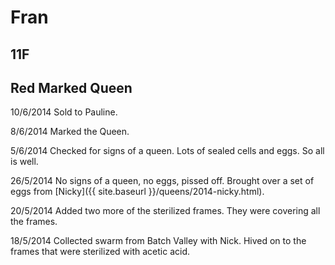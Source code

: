 # Fran

## 11F

## Red Marked Queen

10/6/2014 Sold to Pauline.

8/6/2014 Marked the Queen.

5/6/2014 Checked for signs of a queen.  Lots of sealed cells and eggs.  So all is well.

26/5/2014 No signs of a queen, no eggs, pissed off.  Brought over a set of eggs from [Nicky]({{ site.baseurl }}/queens/2014-nicky.html).

20/5/2014 Added two more of the sterilized frames.  They were covering all the frames.

18/5/2014 Collected swarm from Batch Valley with Nick.  Hived on to the frames that were sterilized with acetic acid.
